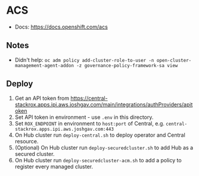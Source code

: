 # ACS

- Docs: https://docs.openshift.com/acs

## Notes

- Didn't help: `oc adm policy add-cluster-role-to-user -n open-cluster-management-agent-addon -z governance-policy-framework-sa view`

## Deploy

1. Get an API token from <https://central-stackrox.apps.ipi.aws.joshgav.com/main/integrations/authProviders/apitoken>
1. Set API token in environment - use `.env` in this directory.
1. Set `ROX_ENDPOINT` in environment to `host:port` of Central, e.g. `central-stackrox.apps.ipi.aws.joshgav.com:443`
1. On Hub cluster run `deploy-central.sh` to deploy operator and Central resource.
1. (Optional) On Hub cluster run `deploy-securedcluster.sh` to add Hub as a secured cluster.
1. On Hub cluster run `deploy-securedcluster-acm.sh` to add a policy to register every managed cluster.
